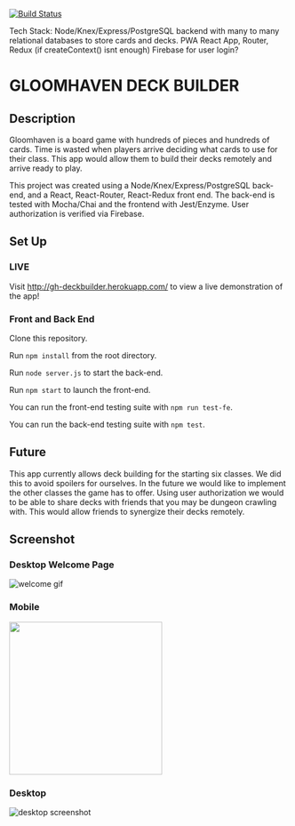 [![Build Status](https://travis-ci.org/mngatewood/gh-deckbuilder.svg?branch=master)](https://travis-ci.org/mngatewood/gh-deckbuilder)



Tech Stack:
Node/Knex/Express/PostgreSQL backend with many to many relational databases to store cards and decks.
PWA React App, Router, Redux (if createContext() isnt enough) Firebase for user login?

# GLOOMHAVEN DECK BUILDER

## Description

Gloomhaven is a board game with hundreds of pieces and hundreds of cards. Time is wasted when players arrive deciding what cards to use for their class. This app would allow them to build their decks remotely and arrive ready to play.

This project was created using a Node/Knex/Express/PostgreSQL back-end, and a React, React-Router, React-Redux front end. The back-end is tested with Mocha/Chai and the frontend with Jest/Enzyme. User authorization is verified via Firebase.

## Set Up

### LIVE

Visit http://gh-deckbuilder.herokuapp.com/ to view a live demonstration of the app!

### Front and Back End

Clone this repository.

Run `npm install` from the root directory.

Run `node server.js` to start the back-end.

Run `npm start` to launch the front-end.

You can run the front-end testing suite with `npm run test-fe`.

You can run the back-end testing suite with `npm test`.


## Future

This app currently allows deck building for the starting six classes. We did this to avoid spoilers for ourselves. In the future we would like to implement the other classes the game has to offer. Using user authorization we would to be able to share decks with friends that you may be dungeon crawling with. This would allow friends to synergize their decks remotely.

## Screenshot

### Desktop Welcome Page

![welcome gif](https://dzwonsemrish7.cloudfront.net/items/1F0E3v1Y0f3w2a3H2c2E/Screen%20Recording%202018-06-06%20at%2009.38%20AM.gif?v=001b9ea1)

### Mobile 
<img src="./src/images/mobileScreenshotGames.png" width="275px"/>

### Desktop
![desktop screenshot](./src/images/desktopScreenshot.png)